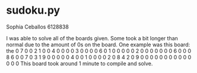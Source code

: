 # sudoku.py
Sophia Ceballos
6128838

I was able to solve all of the boards given. Some took a bit longer than normal due to the amount of 0s on the board. One example was this board: the
0 7 0 0 2 1 0 0 4
0 0 0 0 3 0 0 0 0
6 0 1 0 0 0 0 0 2
0 0 0 0 0 0 0 6 0
0 0 8 6 0 0 7 0 3
1 9 0 0 0 0 0 4 0
0 1 0 0 0 0 2 0 8
4 2 0 9 0 0 0 0 0
0 0 0 0 0 0 0 0 0
This board took around 1 minute to compile and solve.
